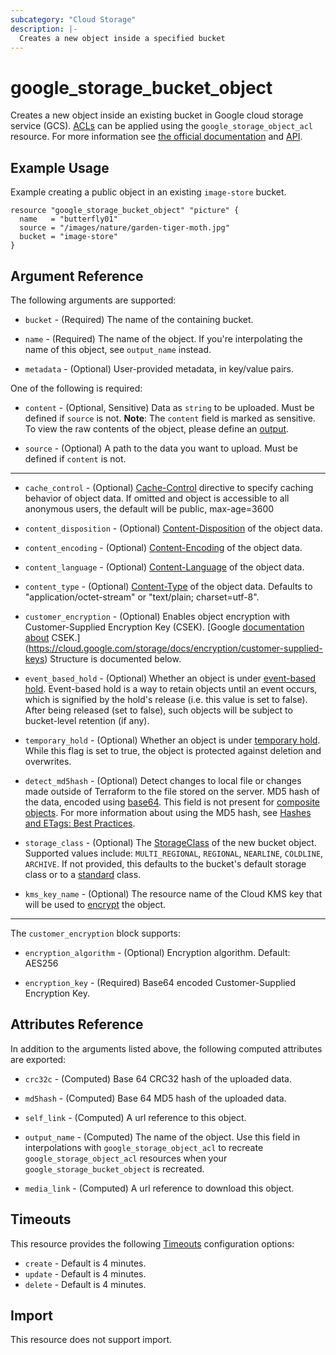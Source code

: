 ```yaml
---
subcategory: "Cloud Storage"
description: |-
  Creates a new object inside a specified bucket
---
```


# google\_storage\_bucket\_object

Creates a new object inside an existing bucket in Google cloud storage service (GCS). 
[ACLs](https://cloud.google.com/storage/docs/access-control/lists) can be applied using the `google_storage_object_acl` resource.
 For more information see 
[the official documentation](https://cloud.google.com/storage/docs/key-terms#objects) 
and 
[API](https://cloud.google.com/storage/docs/json_api/v1/objects).


## Example Usage

Example creating a public object in an existing `image-store` bucket.

```hcl
resource "google_storage_bucket_object" "picture" {
  name   = "butterfly01"
  source = "/images/nature/garden-tiger-moth.jpg"
  bucket = "image-store"
}
```

## Argument Reference

The following arguments are supported:

* `bucket` - (Required) The name of the containing bucket.

* `name` - (Required) The name of the object. If you're interpolating the name of this object, see `output_name` instead.

* `metadata` - (Optional) User-provided metadata, in key/value pairs.

One of the following is required:

* `content` - (Optional, Sensitive) Data as `string` to be uploaded. Must be defined if `source` is not. **Note**: The `content` field is marked as sensitive. To view the raw contents of the object, please define an [output](/docs/configuration/outputs.html).

* `source` - (Optional) A path to the data you want to upload. Must be defined
    if `content` is not.

- - -

* `cache_control` - (Optional) [Cache-Control](https://tools.ietf.org/html/rfc7234#section-5.2)
    directive to specify caching behavior of object data. If omitted and object is accessible to all anonymous users, the default will be public, max-age=3600

* `content_disposition` - (Optional) [Content-Disposition](https://tools.ietf.org/html/rfc6266) of the object data.

* `content_encoding` - (Optional) [Content-Encoding](https://tools.ietf.org/html/rfc7231#section-3.1.2.2) of the object data.

* `content_language` - (Optional) [Content-Language](https://tools.ietf.org/html/rfc7231#section-3.1.3.2) of the object data.

* `content_type` - (Optional) [Content-Type](https://tools.ietf.org/html/rfc7231#section-3.1.1.5) of the object data. Defaults to "application/octet-stream" or "text/plain; charset=utf-8".

* `customer_encryption` - (Optional) Enables object encryption with Customer-Supplied Encryption Key (CSEK). [Google [documentation about](#nested_customer_encryption) CSEK.](https://cloud.google.com/storage/docs/encryption/customer-supplied-keys)
    Structure is documented below.

* `event_based_hold` - (Optional) Whether an object is under [event-based hold](https://cloud.google.com/storage/docs/object-holds#hold-types). Event-based hold is a way to retain objects until an event occurs, which is signified by the hold's release (i.e. this value is set to false). After being released (set to false), such objects will be subject to bucket-level retention (if any).

* `temporary_hold` - (Optional) Whether an object is under [temporary hold](https://cloud.google.com/storage/docs/object-holds#hold-types). While this flag is set to true, the object is protected against deletion and overwrites.

* `detect_md5hash` - (Optional) Detect changes to local file or changes made outside of Terraform to the file stored on the server. MD5 hash of the data, encoded using [base64](https://datatracker.ietf.org/doc/html/rfc4648#section-4). This field is not present for [composite objects](https://cloud.google.com/storage/docs/composite-objects). For more information about using the MD5 hash, see [Hashes and ETags: Best Practices](https://cloud.google.com/storage/docs/hashes-etags#json-api).

* `storage_class` - (Optional) The [StorageClass](https://cloud.google.com/storage/docs/storage-classes) of the new bucket object.
    Supported values include: `MULTI_REGIONAL`, `REGIONAL`, `NEARLINE`, `COLDLINE`, `ARCHIVE`. If not provided, this defaults to the bucket's default
    storage class or to a [standard](https://cloud.google.com/storage/docs/storage-classes#standard) class.

* `kms_key_name` - (Optional) The resource name of the Cloud KMS key that will be used to [encrypt](https://cloud.google.com/storage/docs/encryption/using-customer-managed-keys) the object.

---

<a name="nested_customer_encryption"></a>The `customer_encryption` block supports:

* `encryption_algorithm` - (Optional) Encryption algorithm. Default: AES256

* `encryption_key` - (Required) Base64 encoded Customer-Supplied Encryption Key.

## Attributes Reference

In addition to the arguments listed above, the following computed attributes are
exported:

* `crc32c` - (Computed) Base 64 CRC32 hash of the uploaded data.

* `md5hash` - (Computed) Base 64 MD5 hash of the uploaded data.

* `self_link` - (Computed) A url reference to this object.

* `output_name` - (Computed) The name of the object. Use this field in interpolations with `google_storage_object_acl` to recreate
`google_storage_object_acl` resources when your `google_storage_bucket_object` is recreated.

* `media_link` - (Computed) A url reference to download this object.

## Timeouts

This resource provides the following
[Timeouts](/docs/configuration/resources.html#timeouts) configuration options:

- `create` - Default is 4 minutes.
- `update` - Default is 4 minutes.
- `delete` - Default is 4 minutes.

## Import

This resource does not support import.
